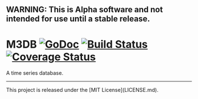 ## WARNING: This is Alpha software and not intended for use until a stable release.

# M3DB [![GoDoc][doc-img]][doc] [![Build Status][ci-img]][ci] [![Coverage Status][cov-img]][cov]

A time series database.

<hr>
This project is released under the [MIT License](LICENSE.md).

[doc-img]: https://godoc.org/github.com/m3db/m3x?status.svg
[doc]: https://godoc.org/github.com/m3db/m3x
[ci-img]: https://travis-ci.org/m3db/m3x.svg?branch=master
[ci]: https://travis-ci.org/m3db/m3x
[cov-img]: https://coveralls.io/repos/m3db/m3x/badge.svg?branch=master&service=github
[cov]: https://coveralls.io/github/m3db/m3x?branch=master
